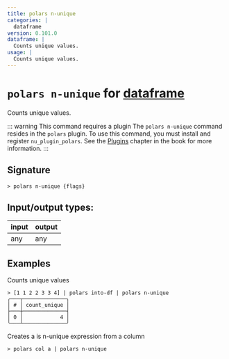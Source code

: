 ```yaml
---
title: polars n-unique
categories: |
  dataframe
version: 0.101.0
dataframe: |
  Counts unique values.
usage: |
  Counts unique values.
---
```

<!-- This file is automatically generated. Please edit the command in https://github.com/nushell/nushell instead. -->

# `polars n-unique` for [dataframe](/commands/categories/dataframe.md)

<div class='command-title'>Counts unique values.</div>

::: warning This command requires a plugin
The `polars n-unique` command resides in the `polars` plugin.
To use this command, you must install and register `nu_plugin_polars`.
See the [Plugins](/book/plugins.html) chapter in the book for more information.
:::


## Signature

```> polars n-unique {flags} ```


## Input/output types:

| input | output |
| ----- | ------ |
| any   | any    |

## Examples

Counts unique values
```nu
> [1 1 2 2 3 3 4] | polars into-df | polars n-unique
╭───┬──────────────╮
│ # │ count_unique │
├───┼──────────────┤
│ 0 │            4 │
╰───┴──────────────╯

```

Creates a is n-unique expression from a column
```nu
> polars col a | polars n-unique

```
